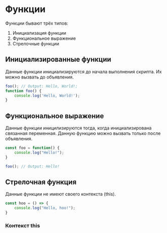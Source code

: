 # Функции
Функции бывают трёх типов:
1. Инициализация функции
2. Функциональное выражение
3. Стрелочные функции

## Инициализированные функции
Данные функции инициализируются до начала выполнения скрипта. Их можно вызвать до объявления.

```javascript
foo(); // Output: Hello, World!;
function foo() {
    console.log('Hello, World!');
}
```

## Функциональное выражение
Данные функции иницилизируются тогда, когда инициализирована связанная переменная. Данную функцию можно вызвать только после объявления.

```javascript
const foo = function() {
    console.log("Hello!");
}

foo(); // Output: Hello!
```

## Стрелочная функция
Данные функции не имеют своего контекста (this).

```javascript
const hoo = () => {
    console.log("Hello, hoo!");
}
```

### Контекст this
